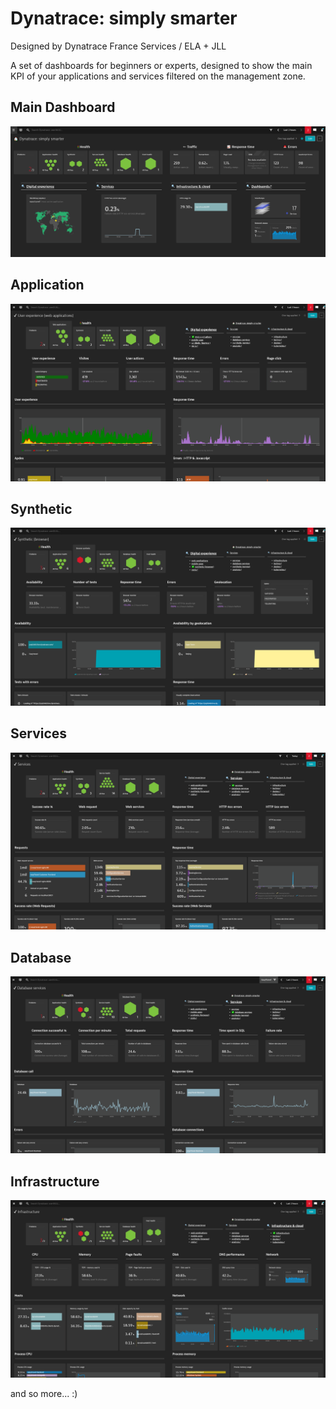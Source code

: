 # Dynatrace: simply smarter
Designed by Dynatrace France Services / ELA + JLL

A set of dashboards for beginners or experts, designed to show the main KPI of your applications and services filtered on the management zone.
## Main Dashboard
![Dynatrace_simply_smarter](Dynatrace_simply_smarter.PNG)

## Application
![Applications](Applications.PNG)

## Synthetic
![Synthetic](Synthetic.PNG)

## Services
![Services](Services.PNG)

## Database
![Database](Database.PNG)

## Infrastructure
![Infra](Infra.PNG)

and so more... :)
